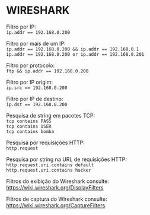 # WIRESHARK

Filtro por IP:  
``ip.addr == 192.168.0.200``

Filtro por mais de um IP:  
``ip.addr == 192.168.0.200 && ip.addr == 192.168.0.1``  
``ip.addr == 192.168.0.200 or ip.addr == 192.168.0.201``

Filtro por protocolo:  
``ftp && ip.addr == 192.168.0.200``

Filtro por IP origim:  
``ip.src == 192.168.0.200``

Filtro por IP de destino:  
``ip.dst == 192.168.0.200``

Pesquisa de string em pacotes TCP:  
``tcp contains PASS``  
``tcp contains USER``  
``tcp contains bomba``  

Pesquisa por requisições HTTP:  
``http.request``  

Pesquisa por string na URL de requisições HTTP:  
``http.request.uri.contains default``  
``http.request.uri.contains hacker``  

Filtros do exibição do Wireshark consulte:  
https://wiki.wireshark.org/DisplayFilters

Filtros de captura do Wireshark consulte:  
https://wiki.wireshark.org/CaptureFilters
